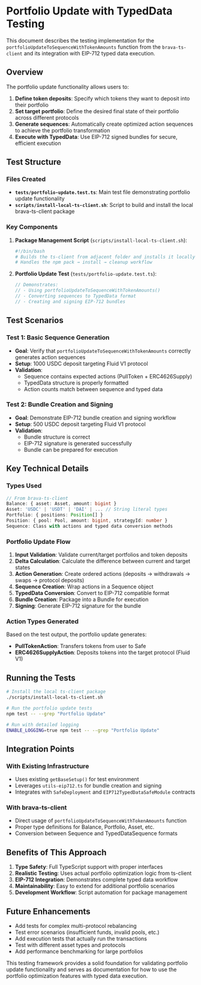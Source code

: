 # Portfolio Update with TypedData Testing

This document describes the testing implementation for the
`portfolioUpdateToSequenceWithTokenAmounts` function from the `brava-ts-client`
and its integration with EIP-712 typed data execution.

## Overview

The portfolio update functionality allows users to:

1. **Define token deposits**: Specify which tokens they want to deposit into
   their portfolio
2. **Set target portfolio**: Define the desired final state of their portfolio
   across different protocols
3. **Generate sequences**: Automatically create optimized action sequences to
   achieve the portfolio transformation
4. **Execute with TypedData**: Use EIP-712 signed bundles for secure, efficient
   execution

## Test Structure

### Files Created

- **`tests/portfolio-update.test.ts`**: Main test file demonstrating portfolio
  update functionality
- **`scripts/install-local-ts-client.sh`**: Script to build and install the
  local brava-ts-client package

### Key Components

1. **Package Management Script** (`scripts/install-local-ts-client.sh`):

   ```bash
   #!/bin/bash
   # Builds the ts-client from adjacent folder and installs it locally
   # Handles the npm pack → install → cleanup workflow
   ```

2. **Portfolio Update Test** (`tests/portfolio-update.test.ts`):
   ```typescript
   // Demonstrates:
   // - Using portfolioUpdateToSequenceWithTokenAmounts()
   // - Converting sequences to TypedData format
   // - Creating and signing EIP-712 bundles
   ```

## Test Scenarios

### Test 1: Basic Sequence Generation

- **Goal**: Verify that `portfolioUpdateToSequenceWithTokenAmounts` correctly
  generates action sequences
- **Setup**: 1000 USDC deposit targeting Fluid V1 protocol
- **Validation**:
  - Sequence contains expected actions (PullToken + ERC4626Supply)
  - TypedData structure is properly formatted
  - Action counts match between sequence and typed data

### Test 2: Bundle Creation and Signing

- **Goal**: Demonstrate EIP-712 bundle creation and signing workflow
- **Setup**: 500 USDC deposit targeting Fluid V1 protocol
- **Validation**:
  - Bundle structure is correct
  - EIP-712 signature is generated successfully
  - Bundle can be prepared for execution

## Key Technical Details

### Types Used

```typescript
// From brava-ts-client
Balance: { asset: Asset, amount: bigint }
Asset: 'USDC' | 'USDT' | 'DAI' | ... // String literal types
Portfolio: { positions: Position[] }
Position: { pool: Pool, amount: bigint, strategyId: number }
Sequence: Class with actions and typed data conversion methods
```

### Portfolio Update Flow

1. **Input Validation**: Validate current/target portfolios and token deposits
2. **Delta Calculation**: Calculate the difference between current and target
   states
3. **Action Generation**: Create ordered actions (deposits → withdrawals → swaps
   → protocol deposits)
4. **Sequence Creation**: Wrap actions in a Sequence object
5. **TypedData Conversion**: Convert to EIP-712 compatible format
6. **Bundle Creation**: Package into a Bundle for execution
7. **Signing**: Generate EIP-712 signature for the bundle

### Action Types Generated

Based on the test output, the portfolio update generates:

- **PullTokenAction**: Transfers tokens from user to Safe
- **ERC4626SupplyAction**: Deposits tokens into the target protocol (Fluid V1)

## Running the Tests

```bash
# Install the local ts-client package
./scripts/install-local-ts-client.sh

# Run the portfolio update tests
npm test -- --grep "Portfolio Update"

# Run with detailed logging
ENABLE_LOGGING=true npm test -- --grep "Portfolio Update"
```

## Integration Points

### With Existing Infrastructure

- Uses existing `getBaseSetup()` for test environment
- Leverages `utils-eip712.ts` for bundle creation and signing
- Integrates with `SafeDeployment` and `EIP712TypedDataSafeModule` contracts

### With brava-ts-client

- Direct usage of `portfolioUpdateToSequenceWithTokenAmounts` function
- Proper type definitions for Balance, Portfolio, Asset, etc.
- Conversion between Sequence and TypedDataSequence formats

## Benefits of This Approach

1. **Type Safety**: Full TypeScript support with proper interfaces
2. **Realistic Testing**: Uses actual portfolio optimization logic from
   ts-client
3. **EIP-712 Integration**: Demonstrates complete typed data workflow
4. **Maintainability**: Easy to extend for additional portfolio scenarios
5. **Development Workflow**: Script automation for package management

## Future Enhancements

- Add tests for complex multi-protocol rebalancing
- Test error scenarios (insufficient funds, invalid pools, etc.)
- Add execution tests that actually run the transactions
- Test with different asset types and protocols
- Add performance benchmarking for large portfolios

This testing framework provides a solid foundation for validating portfolio
update functionality and serves as documentation for how to use the portfolio
optimization features with typed data execution.
